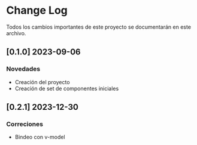 # Change Log

Todos los cambios importantes de este proyecto se documentarán en este archivo.

## [0.1.0] 2023-09-06

### Novedades
- Creación del proyecto
- Creación de set de componentes iniciales

## [0.2.1] 2023-12-30

### Correciones
- Bindeo con v-model